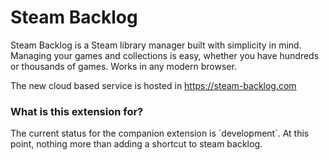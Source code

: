 # Steam Backlog
Steam Backlog is a Steam library manager built with simplicity in mind. Managing your games and collections is easy, whether you have hundreds or thousands of games. Works in any modern browser.

The new cloud based service is hosted in https://steam-backlog.com

### What is this extension for?
The current status for the companion extension is ´development´.
At this point, nothing more than adding a shortcut to steam backlog.
